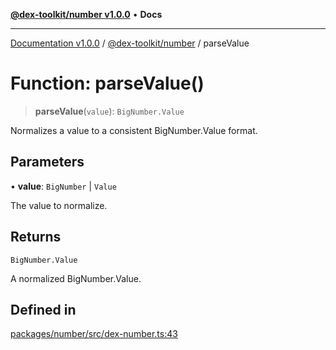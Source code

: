 [**@dex-toolkit/number v1.0.0**](../README.md) • **Docs**

***

[Documentation v1.0.0](../../../packages.md) / [@dex-toolkit/number](../README.md) / parseValue

# Function: parseValue()

> **parseValue**(`value`): `BigNumber.Value`

Normalizes a value to a consistent BigNumber.Value format.

## Parameters

• **value**: `BigNumber` \| `Value`

The value to normalize.

## Returns

`BigNumber.Value`

A normalized BigNumber.Value.

## Defined in

[packages/number/src/dex-number.ts:43](https://github.com/niZmosis/dex-toolkit/blob/3d8b41b44787b30fbea5de3ab4737662ffb61bc8/packages/number/src/dex-number.ts#L43)
